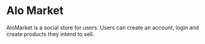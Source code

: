 # Alo Market
AloMarket is a social store for users. Users can create an account, login and create products they intend to sell.
